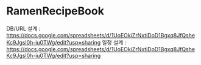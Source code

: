 # RamenRecipeBook

DB/URL 설계 : https://docs.google.com/spreadsheets/d/1UoEOkiZrNxtiDoD1Bgxq8JfQsheKc9Jgsl0h-iu0TWg/edit?usp=sharing
일정 설계 : https://docs.google.com/spreadsheets/d/1UoEOkiZrNxtiDoD1Bgxq8JfQsheKc9Jgsl0h-iu0TWg/edit?usp=sharing

